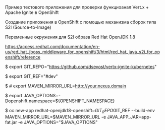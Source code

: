 Пример тестового приложения для проверки функциоанал Vert.x + Apache Ignite в OpenShift 

Создание приложения в OpenShift с помощью механизма сборок типа S2I (Source-to-Image) 

Переменные окружения для S2I образа Red Hat OpenJDK 1.8 

https://access.redhat.com/documentation/en-us/red_hat_jboss_middleware_for_openshift/3/html/red_hat_java_s2i_for_openshift/reference


$ export GIT_REPO="https://github.com/dsevost/vertx-ignite-kubernetes" 

$ export GIT_REF="#dev" 

$ # export MAVEN_MIRROR_URL=http://your.nexus.domain 

$ export JAVA_OPTIONS=-Dopenshift.namespace=\${OPENSHIFT_NAMESPACE}

$ oc new-app redhat-openjdk18-openshift~$GIT_REPO$GIT_REF --build-env MAVEN_MIRROR_URL=$MAVEN_MIRROR_URL -e JAVA_APP_JAR=app-fat.jar -e JAVA_OPTIONS="$JAVA_OPTIONS" 
